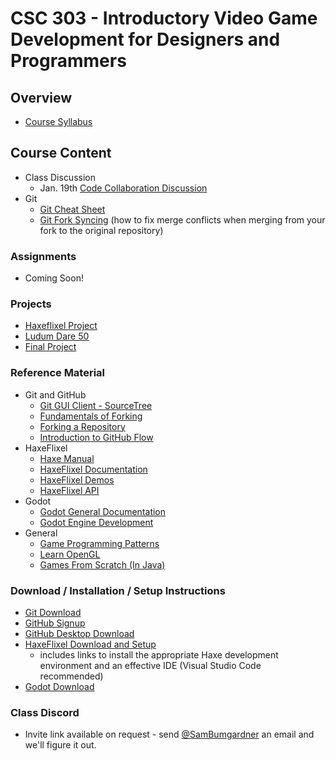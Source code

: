 # CSC 303 - Introductory Video Game Development for Designers and Programmers

## Overview
 * [Course Syllabus](syllabus.md)

## Course Content
 * Class Discussion
   * Jan. 19th [Code Collaboration Discussion](lectures/class_discussion/code_collaboration_strategies.md)
 * Git
   * [Git Cheat Sheet](lectures/git/git_cheat_sheet.md)
   * [Git Fork Syncing](lectures/git/git_fork_syncing.md) (how to fix merge conflicts when merging from your fork to the original repository)

### Assignments
 * Coming Soon!

### Projects
 * [Haxeflixel Project](projects/midterm.md)
 * [Ludum Dare 50](projects/ludum_dare.md)
 * [Final Project](projects/final.md)

### Reference Material
 * Git and GitHub
   * [Git GUI Client - SourceTree](https://www.atlassian.com/software/sourcetree/overview/)
   * [Fundamentals of Forking](https://guides.github.com/activities/forking/)
   * [Forking a Repository](https://help.github.com/articles/fork-a-repo/)
   * [Introduction to GitHub Flow](https://guides.github.com/introduction/flow/)
 * HaxeFlixel
   * [Haxe Manual](https://haxe.org/manual/introduction.html)
   * [HaxeFlixel Documentation](http://haxeflixel.com/documentation/)
   * [HaxeFlixel Demos](http://haxeflixel.com/demos/)
   * [HaxeFlixel API](http://api.haxeflixel.com/flixel/)
 * Godot
   * [Godot General Documentation](https://docs.godotengine.org/en/stable/)
   * [Godot Engine Development](https://docs.godotengine.org/en/stable/development/cpp/index.html)
 * General
   * [Game Programming Patterns](http://gameprogrammingpatterns.com/contents.html)
   * [Learn OpenGL](https://learnopengl.com/)
   * [Games From Scratch (In Java)](http://fivedots.coe.psu.ac.th/~ad/jg/)

### Download / Installation / Setup Instructions
 * [Git Download](https://git-scm.com/book/en/v2/Getting-Started-Installing-Git)
 * [GitHub Signup](https://github.com/signup)
 * [GitHub Desktop Download](https://desktop.github.com/)
 * [HaxeFlixel Download and Setup](http://haxeflixel.com/documentation/getting-started/) 
   * includes links to install the appropriate Haxe development environment and an effective IDE (Visual Studio Code recommended)
 * [Godot Download](https://godotengine.org/download)


### Class Discord
* Invite link available on request - send [@SamBumgardner](https://github.com/SamBumgardner) an email and we'll figure it out.